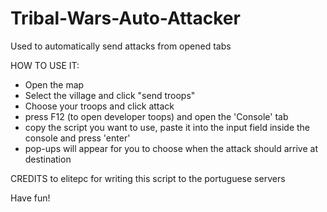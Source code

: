 # Tribal-Wars-Auto-Attacker
Used to automatically send attacks from opened tabs

HOW TO USE IT:
  - Open the map
  - Select the village and click "send troops"
  - Choose your troops and click attack
  - press F12 (to open developer toops) and open the 'Console' tab
  - copy the script you want to use, paste it into the input field inside the console and press 'enter'
  - pop-ups will appear for you to choose when the attack should arrive at destination


CREDITS to elitepc for writing this script to the portuguese servers

Have fun!
